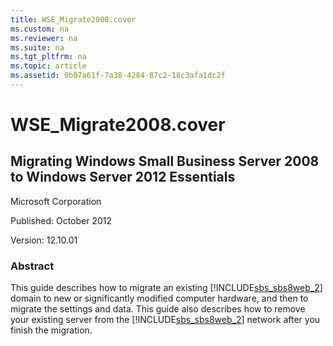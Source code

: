 ```yaml
---
title: WSE_Migrate2008.cover
ms.custom: na
ms.reviewer: na
ms.suite: na
ms.tgt_pltfrm: na
ms.topic: article
ms.assetid: 0b07a61f-7a38-4284-87c2-18c3afa1dc2f
---
```

# WSE_Migrate2008.cover
  
## Migrating Windows Small Business Server 2008 to Windows Server 2012 Essentials  
Microsoft Corporation  
  
Published: October 2012  
  
Version: 12.10.01  
  
### Abstract  
This guide describes how to migrate an existing [!INCLUDE[sbs_sbs8web_2](../Token/sbs_sbs8web_2_md.md)] domain to new or significantly modified computer hardware, and then to migrate the settings and data. This guide also describes how to remove your existing server from the [!INCLUDE[sbs_sbs8web_2](../Token/sbs_sbs8web_2_md.md)] network after you finish the migration.  
  
